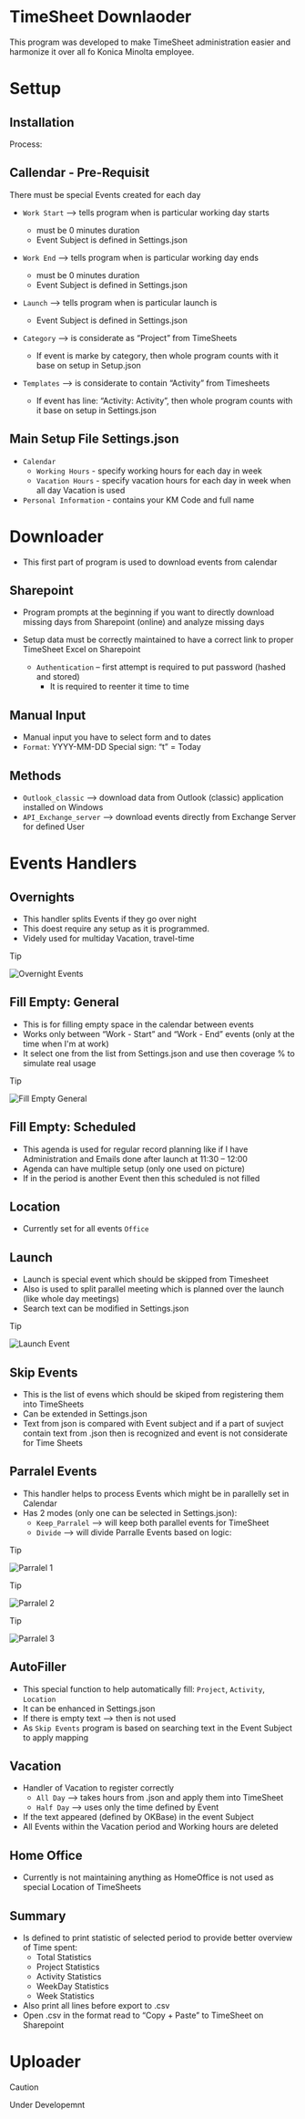 # TimeSheet Downlaoder
This program was developed to make TimeSheet administration easier and harmonize it over all fo Konica Minolta employee.

# Settup
## Installation
Process:
[^1]: Install [Python 3.11.2](https://www.python.org/downloads/release/python-3112/)
[^2]: Run `Installation_libs.ps1` code
[^3]: Update `TimeSheets.bat` to reflect correct path to your python installation
    

## Callendar - Pre-Requisit
There must be special Events created for each day
- `Work Start` --> tells program when is particular working day starts
    - must be 0 minutes duration 
    - Event Subject is defined in Settings.json

- `Work End` --> tells program when is particular working day ends
    - must be 0 minutes duration 
    - Event Subject is defined in Settings.json

- `Launch` --> tells program when is particular launch is 
    - Event Subject is defined in Settings.json

- `Category` --> is considerate as “Project” from TimeSheets
    - If event is marke by category, then whole program counts with it base on setup in Setup.json

- `Templates` --> is considerate to contain “Activity” from Timesheets
    - If event has line: “Activity: Activity”, then whole program counts with it base on setup in Settings.json

## Main Setup File Settings.json
- `Calendar`
    - `Working Hours` - specify working hours for each day in week
    - `Vacation Hours` - specify vacation hours for each day in week when all day Vacation is used
- `Personal Information` - contains your KM Code and full name

# Downloader
- This first part of program is used to download events from calendar

## Sharepoint
- Program prompts at the beginning if you want to directly download missing days from Sharepoint (online) and analyze missing days

- Setup data must be correctly maintained to have a correct link to proper TimeSheet Excel on Sharepoint 
    - `Authentication` 
        – first attempt is required to put password (hashed and stored)
        - It is required to reenter it time to time

## Manual Input
- Manual input you have to select form and to dates
- `Format`: 
    YYYY-MM-DD
    Special sign: “t” = Today

## Methods
- `Outlook_classic` --> download data from Outlook (classic) application installed on Windows
- `API_Exchange_server` --> download events directly from Exchange Server for defined User

# Events Handlers

## Overnights
- This handler splits Events if they go over night
- This doest require any setup as it is programmed.
- Videly used for multiday Vacation, travel-time

> [!TIP]
> ![Overnight Events](https://github.com/JanVasko1/KM-Calendar_Reading/blob/main/images/OverNight.png?raw=true
 "Overnight Events")

## Fill Empty: General
- This is for filling empty space in the calendar between events
- Works only between “Work - Start” and “Work - End” events (only at the time when I'm at work)
- It select one from the list from Settings.json and use then coverage % to simulate real usage

> [!TIP]
> ![Fill Empty General](https://github.com/JanVasko1/KM-Calendar_Reading/blob/main/images/Empty_General.png?raw=true
 "Fill Empty General")

## Fill Empty: Scheduled
- This agenda is used for regular record planning like if I have Administration and Emails done after launch at 11:30 – 12:00
- Agenda can have multiple setup (only one used on picture)
- If in the period is another Event then this scheduled is not filled

## Location
- Currently set for all events `Office`

## Launch
- Launch is special event which should be skipped from Timesheet
- Also is used to split  parallel meeting which is planned over the launch (like whole day meetings)
- Search text can be modified in Settings.json

> [!TIP]
> ![Launch Event](https://github.com/JanVasko1/KM-Calendar_Reading/blob/main/images/Launch.png?raw=true
 "Launch")

## Skip Events
- This is the list of evens which should be skiped from registering them into TimeSheets
- Can be extended in Settings.json 
- Text from json is compared with Event subject and if a part of suvject contain text from .json then is recognized and event is not considerate for Time Sheets

## Parralel Events
- This handler helps to process Events which might be in parallelly set in Calendar
- Has 2 modes (only one can be selected in Settings.json):
    - `Keep_Parralel` --> will keep both parallel events for TimeSheet
    - `Divide` --> will divide Parralle Events based on logic:

> [!TIP]
> ![Parralel 1](https://github.com/JanVasko1/KM-Calendar_Reading/blob/main/images/Parralel1.png?raw=true
 "Parralel 1")

 > [!TIP]
> ![Parralel 2](https://github.com/JanVasko1/KM-Calendar_Reading/blob/main/images/Parralel2.png?raw=true
 "Parralel 2")

 > [!TIP]
> ![Parralel 3](https://github.com/JanVasko1/KM-Calendar_Reading/blob/main/images/Parralel3.png?raw=true
 "Parralel 3")

## AutoFiller
- This special function to help automatically fill: `Project`, `Activity`, `Location`
- It can be enhanced in Settings.json 
- If there is empty text --> then is not used
- As `Skip Events` program is based on searching text in the Event Subject to apply mapping

## Vacation
- Handler of Vacation to register correctly 
    - `All Day` --> takes hours from .json and apply them into TimeSheet
    - `Half Day` --> uses only the time defined by Event
- If the text appeared (defined by OKBase) in the event Subject
- All Events within the Vacation period and Working hours are deleted

## Home Office
- Currently is not maintaining anything as HomeOffice is not used as special Location of TimeSheets

## Summary
- Is defined to print statistic of selected period to provide better overview of Time spent:
    - Total Statistics
    - Project Statistics
    - Activity Statistics
    - WeekDay Statistics
    - Week Statistics
- Also print all lines before export to .csv
- Open .csv in the format read to “Copy + Paste” to TimeSheet on Sharepoint

# Uploader
> [!CAUTION]
> Under Developemnt